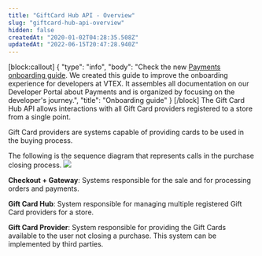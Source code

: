 ```yaml
---
title: "GiftCard Hub API - Overview"
slug: "giftcard-hub-api-overview"
hidden: false
createdAt: "2020-01-02T04:28:35.508Z"
updatedAt: "2022-06-15T20:47:28.940Z"
---
```

[block:callout]
{
  "type": "info",
  "body": "Check the new [Payments onboarding guide](https://developers.vtex.com/vtex-rest-api/docs/payments-overview). We created this guide to improve the onboarding experience for developers at VTEX. It assembles all documentation on our Developer Portal about Payments and is organized by focusing on the developer's journey.",
  "title": "Onboarding guide"
}
[/block]
The Gift Card Hub API allows interactions with all Gift Card providers registered to a store from a single point. 

Gift Card providers are systems capable of providing cards to be used in the buying process.

The following is the sequence diagram that represents calls in the purchase closing process.
![](https://files.readme.io/4ac5cf6-giftcardHub.png)

**Checkout + Gateway**: Systems responsible for the sale and for processing orders and payments.

**Gift Card Hub**: System responsible for managing multiple registered Gift Card providers for a store.

**Gift Card Provider**: System responsible for providing the Gift Cards available to the user not closing a purchase. This system can be implemented by third parties.